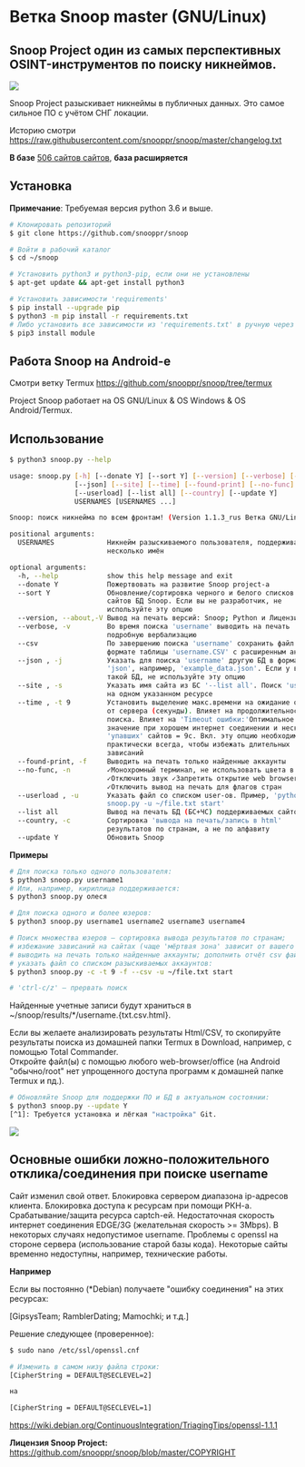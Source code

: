 Ветка Snoop master (GNU/Linux)
=============================

## Snoop Project один из самых перспективных OSINT-инструментов по поиску никнеймов.

<img src="https://raw.githubusercontent.com/snooppr/snoop/master/images/snoop.png" />

Snoop Project разыскивает никнеймы в публичных данных. Это самое сильное ПО с учётом
СНГ локации.

Историю смотри
https://raw.githubusercontent.com/snooppr/snoop/master/changelog.txt

**В базе** [506 сайтов сайтов](https://github.com/snooppr/snoop/blob/termux/sites.md "database"), **база расширяется**

## Установка

**Примечание**: Требуемая версия python 3.6 и выше.

```bash
# Клонировать репозиторий
$ git clone https://github.com/snooppr/snoop

# Войти в рабочий каталог
$ cd ~/snoop

# Установить python3 и python3-pip, если они не установлены
$ apt-get update && apt-get install python3

# Установить зависимости 'requirements'
$ pip install --upgrade pip
$ python3 -m pip install -r requirements.txt
# Либо установить все зависимости из 'requirements.txt' в ручную через
$ pip3 install module
```
## Работа Snoop на Android-е
Смотри ветку Termux
https://github.com/snooppr/snoop/tree/termux

Project Snoop работает на OS GNU/Linux & OS Windows & OS Android/Termux.

## Использование

```bash
$ python3 snoop.py --help

usage: snoop.py [-h] [--donate Y] [--sort Y] [--version] [--verbose] [--csv]
                [--json] [--site] [--time] [--found-print] [--no-func]
                [--userload] [--list all] [--country] [--update Y]
                USERNAMES [USERNAMES ...]

Snoop: поиск никнейма по всем фронтам! (Version 1.1.3_rus Ветка GNU/Linux)

positional arguments:
  USERNAMES             Никнейм разыскиваемого пользователя, поддерживается
                        несколько имён

optional arguments:
  -h, --help            show this help message and exit
  --donate Y            Пожертвовать на развитие Snoop project-а
  --sort Y              Обновление/сортировка черного и белого списков (.json)
                        сайтов БД Snoop. Если вы не разработчик, не
                        используйте эту опцию
  --version, --about,-V Вывод на печать версий: Snoop; Python и Лицензии
  --verbose, -v         Во время поиска 'username' выводить на печать
                        подробную вербализацию
  --csv                 По завершению поиска 'username' сохранить файл в
                        формате таблицы 'username.CSV' с расширенным анализом
  --json , -j           Указать для поиска 'username' другую БД в формате
                        'json', например, 'example_data.json'. Если у вас нет
                        такой БД, не используйте эту опцию
  --site , -s           Указать имя сайта из БС '--list all'. Поиск 'username'
                        на одном указанном ресурсе
  --time , -t 9         Установить выделение макс.времени на ожидание ответа
                        от сервера (секунды). Влияет на продолжительность
                        поиска. Влияет на 'Timeout ошибки:'Оптимальное
                        значение при хорошем интернет соединении и нескольких
                        'упавших' сайтов = 9с. Вкл. эту опцию необходимо
                        практически всегда, чтобы избежать длительных
                        зависаний
  --found-print, -f     Выводить на печать только найденные аккаунты
  --no-func, -n         ✓Монохромный терминал, не использовать цвета в url
                        ✓Отключить звук ✓Запретить открытие web browser-а
                        ✓Отключить вывод на печать для флагов стран
  --userload , -u       Указать файл со списком user-ов. Пример, 'python3
                        snoop.py -u ~/file.txt start'
  --list all            Вывод на печать БД (БС+ЧС) поддерживаемых сайтов
  --country, -c         Сортировка 'вывода на печать/запись в html'
                        результатов по странам, а не по алфавиту
  --update Y            Обновить Snoop
```

**Примеры**
```bash
# Для поиска только одного пользователя:
$ python3 snoop.py username1
# Или, например, кириллица поддерживается:
$ python3 snoop.py олеся

# Для поиска одного и более юзеров:
$ python3 snoop.py username1 username2 username3 username4

# Поиск множества юзеров — сортировка вывода результатов по странам;
# избежание зависаний на сайтах (чаще 'мёртвая зона' зависит от вашего ip-адреса);
# выводить на печать только найденные аккаунты; дополнить отчёт csv файлом;
# указать файл со списком разыскиваемых аккаунтов:
$ python3 snoop.py -с -t 9 -f --csv -u ~/file.txt start

# 'ctrl-c/z' — прервать поиск
```

Найденные учетные записи будут храниться в ~/snoop/results/*/username.{txt.csv.html}.

Если вы желаете анализировать результаты Html/CSV, то скопируйте результаты поиска из домашней папки Termux в Download, например, с помощью Total Commander.  
Откройте файл(ы) с помощью любого web-browser/office (на Android "обычно/root" нет упрощенного доступа программ к домашней папке Termux и пд.).

```bash
# Обновляйте Snoop для поддержки ПО и БД в актуальном состоянии:
$ python3 snoop.py --update Y
[^1]: Требуется установка и лёгкая "настройка" Git.
```

<img src="https://raw.githubusercontent.com/snooppr/snoop/master/images/Run.gif"/>

## Основные ошибки ложно-положительного отклика/соединения при поиске username
Cайт изменил свой ответ.
Блокировка сервером диапазона ip-адресов клиента.
Блокировка доступа к ресурсам при помощи РКН-а.
Срабатывание/защита ресурса captch-ей.
Недостаточная скорость интернет соединения EDGE/3G (желательная скорость >= 3Mbps).
В некоторых случаях недопустимое username.
Проблемы с openssl на стороне сервера (использование старой базы кода).
Некоторые сайты временно недоступны, например, технические работы.


**Например**

Если вы постоянно (*Debian) получаете "ошибку соединения" на этих ресурсах:

[GipsysTeam;
RamblerDating;
Mamochki;
и т.д.]

Решение следующее (проверенное):
```bash
$ sudo nano /etc/ssl/openssl.cnf

# Изменить в самом низу файла строки:
[CipherString = DEFAULT@SECLEVEL=2]

на

[CipherString = DEFAULT@SECLEVEL=1]
```
https://wiki.debian.org/ContinuousIntegration/TriagingTips/openssl-1.1.1

**Лицензия Snoop Project:** https://github.com/snooppr/snoop/blob/master/COPYRIGHT
